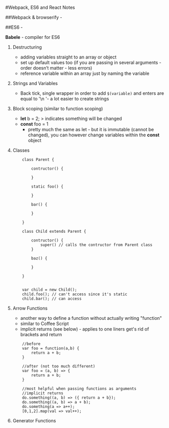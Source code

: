 #Webpack, ES6 and React Notes

##Webpack & browserify - 

##ES6 -

**Babele** - compiler for ES6 

1. Destructuring 
	- adding variables straight to an array or object
	- set up default values too (if you are passing in several arguments - order doesn’t matter - less errors)
	- reference variable within an array just by naming the variable
2. Strings and Variables 
	- Back tick, single wrapper in order to add ``$(variable)`` and enters are equal to '\n '- a lot easier to create strings
3. Block scoping (similar to function scoping) 
	- **let** b = 2; > indicates something will be changed
	- **const** foo = 1 
		- pretty much the same as let - but it is immutable (cannot be changed), you can however change variables within the **const** object 
4. Classes
	```
		class Parent {

			contructor() {

			}

			static foo() {

			}

			bar() {

			}

		}

		class Child extends Parent {

			contructor() {
				super() // calls the contructor from Parent class
			}

			baz() {

			}

		}


		var child = new Child();
		child.foo(); // can't access since it's static
		child.bar(); // can access
	```
5. Arrow Functions
	- another way to define a function without actually writing "function"
	- similar to Coffee Script 
	- implicit returns (see below) - applies to one liners get's rid of brackets and return

	```
		//before
		var foo = function(a,b) {
			return a + b;
		}

		//after (not too much different)
		var foo = (a, b) => {
			return a + b;
		}

		//most helpful when passing functions as arguments
		//implicit returns
		do.something((a, b) => ({ return a + b});
		do.something((a, b) => a + b);
		do.something(a => a++);
		[0,1,2].map(val => val++);
	```

6. Generator Functions




